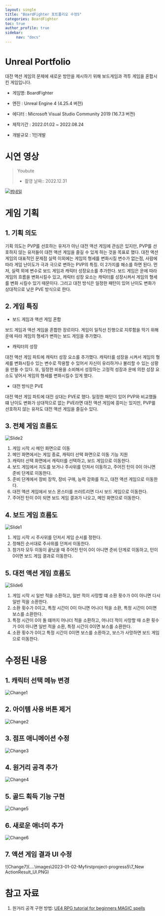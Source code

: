 ```yaml
---
layout: single
title: "BoardFighter 포트폴리오 수정5"
categories: BoardFighter
toc: true
author_profile: true
sidebar:
     nav: "docs"
---
```




# Unreal Portfolio

대전 액션 게임의 문제에 새로운 방안을 제시하기 위해 보드게임과 격투 게임을 혼합시킨 게임입니다.

- 게임명: BoardFighter

 - 엔진 : Unreal Engine 4 (4.25.4 버전)
 - 에디터 : Microsoft Visual Studio Community 2019 (16.7.3 버전)
 - 제작기간 : 2022.01.02 ~ 2022.08.24
 - 개발규모 : 1인개발



# 시연 영상

> Youbute
>
> * 촬영 날짜:: 2022.12.31

[![썸네일](http://img.youtube.com/vi/LiIPO0efQnY/0.jpg)](https://youtu.be/LiIPO0efQnY)



# 게임 기획



## 1. 기획 의도

 기획 의도는 PVP를 선호하는 유저가 아닌 대전 액션 게임에 관심은 있지만, PVP를 선호하지 않는 유저들이 대전 액션 게임을 즐길 수 있게 하는 것을 목표로 했다. 대전 액션 게임의 대표적인 문제점 실력 이외에는 게임의 형세를 변화시킬 변수가 없는점, 사람에 따라 게임 난이도가 극과 극으로 변하는 PVP의 특징. 이 2가지를 해소를 하면 된다. 먼저, 실력 외에 변수로 보드 게임과 캐릭터 성장요소를 추가한다. 보드 게임은 운에 따라 게임의 흐름을 변화시킬수 있고, 캐릭터 성장 요소는 캐릭터를 성장시켜서 게임의 형세를 변화 시킬수 있기 때문이다. 그리고 대전 방식은 일정한 패턴이 있어 난이도 변화가 상대적으로 낮은 PVE 방식으로 한다.



## 2. 게임 특징

* 보드 게임과 액션 게임 혼합

 보드 게임과 액션 게임을 혼합한 장르이다. 게임이 일직선 진행으로 지루함을 막기 위해 운에 따라 게임의 형세가 변하는 보드 게임을 추가했다.

* 캐릭터의 성장

 대전 액션 게임 파트에 캐릭터 성장 요소를 추가했다. 캐릭터를 성장을 시켜서 게임의 형세를 변화시킬수 있는 변수로 작용할 수 있어서 자신이 유리하거나 불리할 수 있는 상황을 만들 수 있다. 또, 일정한 비용을 소비해서 성장하는 고정적 성장과 운에 의한 성장 요소도 넣어서 게임의 형세를 변화시킬수 있게 했다.

* 대전 방식은 PVE

 대전 액션 게임 파트에 대전 상대는 PVE로 했다. 일정한 패턴이 있어 PVP와 비교했들 떄 난이도 변화가 상대적으로 없는 PVE라면 대전 액션 게임에 흥미는 있지만, PVP를 선호하지 않는 유저도 대전 액션 게임을 즐길수 있다.



## 3. 전체 게임 흐름도

![Slide2](..\..\images\2023-01-02-Myfirstproject-progress5\Slide2.PNG)

1. 게임 시작 시 메인 화면으로 이동
2. 메인 화면에서는 게임 종료, 캐릭터 선택 화면으로 이동 기능 지원
3. 캐릭터 선택 화면에서 캐릭터를 선택하고, 보드 게임으로 이동한다.
4. 보드 게임에서 지도를 보거나 주사위를 던져서 이동하고, 주어진 턴이 0이 아니면 준비 단계로 이동한다.
5. 준비 단계에서 장비 장착, 장비 구매, 능력 강화를 하고, 대전 액션 게임으로 이동한다.
6. 대전 액션 게임에서 보스 몬스터를 쓰러트리면 다시 보드 게임으로 이동한다.
7. 주어진 턴이 0이 되면 보드 게임 결과가 나오고, 메인 화면으로 이동한다.



## 4. 보드 게임 흐름도

![Slide1](..\..\images\2023-01-02-Myfirstproject-progress5\Slide1.PNG)

1. 게임 시작 시 주사위를 던저서 게임 순서를 정한다.
2. 정해진 순서대로 주사위를 던져서 이동한다.
3. 참가자 모두 이동이 끝났을 때 주어진 턴이 0이 아니면 준비 단계로 이동하고, 턴이 0이면 보드 게임 결과로 이동한다.



## 5. 대전 액션 게임 흐름도

![Slide6](..\..\images\2023-01-02-Myfirstproject-progress5\Slide6.PNG)

1. 게임 시작 시 일반 적을 소환하고, 일반 적이 사망할 떄 소환 횟수가 0이 아니면 다시 일반 적을 소환한다.
1. 소환 횟수가 0이고, 특정 시간이 0이 아니면 어나더 적을 소환, 특정 시간이 0이면 보스를 소환한다.
1. 특정 시간이 0이 돌 떄까지 어나더 적을 소환하고, 어나더 적이 사망할 때 소환 횟수가 0이 아니면 일반 적을 소환, 특정 시간이 0이면 보스를 소환한다.
1. 소환 횟수가 0이고 특정 시간이 0이면 보스를 소환하고, 보스가 사망하면 보드 게임으로 이동한다.



# 수정된 내용



## 1. 캐릭터 선택 메뉴 변경

![Change1](..\..\images\2023-01-02-Myfirstproject-progress5\1_New_SelectMenu.png)



## 2. 아이템 사용 버튼 제거

![Change2](..\..\images\2023-01-02-Myfirstproject-progress5\2_Delecte_Item_Button.PNG)



## 3. 점프 애니메이션 수정

![Change3](..\..\images\2023-01-02-Myfirstproject-progress5\3_JumpAnimation.PNG)



## 4. 원거리 공격 추가

![Change4](..\..\images\2023-01-02-Myfirstproject-progress5\4_RangeAttack.PNG)



## 5. 골드 획득 기능 구현

![Change5](..\..\images\2023-01-02-Myfirstproject-progress5\5_GetGold.PNG)



## 6. 새로운 애너미 추가

![Change6](..\..\images\2023-01-02-Myfirstproject-progress5\6_NewEnemy.PNG)



## 7. 액션 게임 결과 UI 수정

![Change7](..\..\images\2023-01-02-Myfirstproject-progress5\7_New ActionResult_UI.PNG)



# 참고 자료

1. 원거리 공격 구현 방법: [UE4 RPG tutorial for beginners MAGIC spells](https://youtu.be/MOMEf93XEkY)
